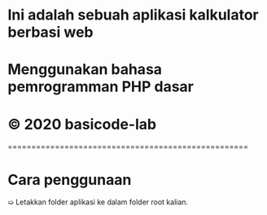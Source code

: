 # Ini adalah sebuah aplikasi kalkulator berbasi web
# Menggunakan bahasa pemrogramman PHP dasar
# © 2020 basicode-lab
===================================================
# Cara penggunaan #
➯ Letakkan folder aplikasi ke dalam folder root kalian.
